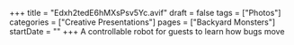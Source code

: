 +++
title = "Edxh2tedE6hMXsPsv5Yc.avif"
draft = false
tags = ["Photos"]
categories = ["Creative Presentations"]
pages = ["Backyard Monsters"]
startDate = ""
+++
A controllable robot for guests to learn how bugs move
